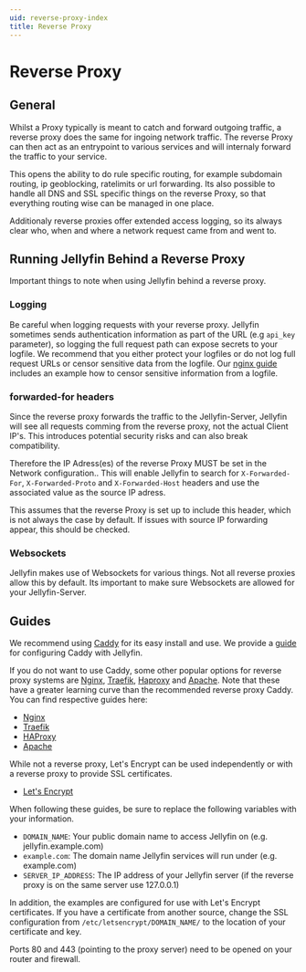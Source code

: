 ```yaml
---
uid: reverse-proxy-index
title: Reverse Proxy
---
```


# Reverse Proxy

## General

Whilst a Proxy typically is meant to catch and forward outgoing traffic, a reverse proxy does the same for ingoing network traffic.
The reverse Proxy can then act as an entrypoint to various services and will internaly forward the traffic to your service.

This opens the ability to do rule specific routing, for example subdomain routing, ip geoblocking, ratelimits or url forwarding.
Its also possible to handle all DNS and SSL specific things on the reverse Proxy, so that everything routing wise can be managed in one place.

Additionaly reverse proxies offer extended access logging, so its always clear who, when and where a network request came from and went to.

## Running Jellyfin Behind a Reverse Proxy

Important things to note when using Jellyfin behind a reverse proxy.

### Logging

Be careful when logging requests with your reverse proxy. Jellyfin sometimes sends authentication information as part of the URL (e.g `api_key` parameter), so logging the full request path can expose secrets to your logfile.
We recommend that you either protect your logfiles or do not log full request URLs or censor sensitive data from the logfile.
Our [nginx guide](./nginx/) includes an example how to censor sensitive information from a logfile.

### forwarded-for headers

Since the reverse proxy forwards the traffic to the Jellyfin-Server, Jellyfin will see all requests comming from the reverse proxy, not the actual Client IP's.
This introduces potential security risks and can also break compatibility.

Therefore the IP Adress(es) of the reverse Proxy MUST be set in the Network configuration..
This will enable Jellyfin to search for `X-Forwarded-For`, `X-Forwarded-Proto` and `X-Forwarded-Host` headers and use the associated value as the source IP adress.

This assumes that the reverse Proxy is set up to include this header, which is not always the case by default.
If issues with source IP forwarding appear, this should be checked.

### Websockets

Jellyfin makes use of Websockets for various things. Not all reverse proxies allow this by default. Its important to make sure Websockets are allowed for your Jellyfin-Server.

## Guides

We recommend using [Caddy](https://caddyserver.com/) for its easy install and use. We provide a [guide](./caddy/) for configuring Caddy with Jellyfin.

If you do not want to use Caddy, some other popular options for reverse proxy systems are [Nginx](https://www.nginx.com), [Traefik](https://traefik.io), [Haproxy](https://www.haproxy.com) and [Apache](https://httpd.apache.org). Note that these have a greater learning curve than the recommended reverse proxy Caddy. You can find respective guides here:

- [Nginx](./nginx)
- [Traefik](./traefik)
- [HAProxy](./haproxy)
- [Apache](./apache)

While not a reverse proxy, Let's Encrypt can be used independently or with a reverse proxy to provide SSL certificates.

- [Let's Encrypt](../advanced/letsencrypt)

When following these guides, be sure to replace the following variables with your information.

- `DOMAIN_NAME`: Your public domain name to access Jellyfin on (e.g. jellyfin.example.com)
- `example.com`: The domain name Jellyfin services will run under (e.g. example.com)
- `SERVER_IP_ADDRESS`: The IP address of your Jellyfin server (if the reverse proxy is on the same server use 127.0.0.1)

In addition, the examples are configured for use with Let's Encrypt certificates. If you have a certificate from another source, change the SSL configuration from `/etc/letsencrypt/DOMAIN_NAME/` to the location of your certificate and key.

Ports 80 and 443 (pointing to the proxy server) need to be opened on your router and firewall.
